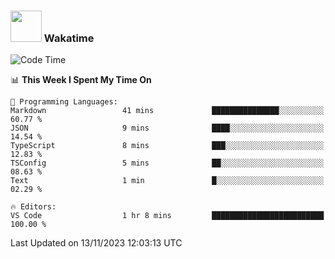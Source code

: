 ### <img src="https://media.giphy.com/media/VgCDAzcKvsR6OM0uWg/giphy.gif" width="50"> Wakatime

  <!--START_SECTION:waka-->
![Code Time](http://img.shields.io/badge/Code%20Time-1%2C453%20hrs%2040%20mins-blue)

📊 **This Week I Spent My Time On** 

```text
💬 Programming Languages: 
Markdown                 41 mins             ███████████████░░░░░░░░░░   60.77 % 
JSON                     9 mins              ████░░░░░░░░░░░░░░░░░░░░░   14.54 % 
TypeScript               8 mins              ███░░░░░░░░░░░░░░░░░░░░░░   12.83 % 
TSConfig                 5 mins              ██░░░░░░░░░░░░░░░░░░░░░░░   08.63 % 
Text                     1 min               █░░░░░░░░░░░░░░░░░░░░░░░░   02.29 % 

🔥 Editors: 
VS Code                  1 hr 8 mins         █████████████████████████   100.00 % 
```


 Last Updated on 13/11/2023 12:03:13 UTC
<!--END_SECTION:waka-->
